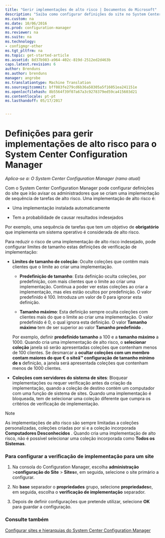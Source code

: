 ```yaml
---
title: "Gerir implementações de alto risco | Documentos do Microsoft"
description: "Saiba como configurar definições do site no System Center Configuration Manager, para o avisar os administradores se criam uma implementação de alto risco."
ms.custom: na
ms.date: 10/06/2016
ms.prod: configuration-manager
ms.reviewer: na
ms.suite: na
ms.technology:
- configmgr-other
ms.tgt_pltfrm: na
ms.topic: get-started-article
ms.assetid: 8d37b983-a964-402c-819d-2512ed2d463b
caps.latest.revision: 6
author: Brenduns
ms.author: brenduns
manager: angrobe
ms.translationtype: Machine Translation
ms.sourcegitcommit: bff083fe279cd6b36a58305a5f16051ea241151e
ms.openlocfilehash: 8b5564f39f07a67a3c9278379ed59ca415603d21
ms.contentlocale: pt-pt
ms.lasthandoff: 05/17/2017


---
```

# <a name="settings-to-manage-high-risk-deployments-for-system-center-configuration-manager"></a>Definições para gerir implementações de alto risco para o System Center Configuration Manager

*Aplica-se a: O System Center Configuration Manager (ramo atual)*


Com o System Center Configuration Manager pode configurar definições do site que irão avisar os administradores que se criam uma implementação de sequência de tarefas de alto risco. Uma implementação de alto risco é:  

-   Uma implementação instalada automaticamente  

-   Tem a probabilidade de causar resultados indesejados  

 Por exemplo, uma sequência de tarefas que tem um objetivo de **obrigatório** que implementa um sistema operativo é considerada de alto risco.  

 Para reduzir o risco de uma implementação de alto risco indesejado, pode configurar limites de tamanho estas definições de verificação de implementação:  

-   **Limites de tamanho de coleção**: Oculte coleções que contêm mais clientes que o limite ao criar uma implementação.  

    -   **Predefinição de tamanho**: Esta definição oculta coleções, por predefinição, com mais clientes que o limite ao criar uma implementação. Continua a poder ver estas coleções ao criar a implementação, mas eles estão ocultos por predefinição. O valor predefinido é 100. Introduza um valor de 0 para ignorar esta definição.  

    -   **Tamanho máximo**: Esta definição sempre oculta coleções com clientes mais do que o limite ao criar uma implementação. O valor predefinido é 0, o qual ignora esta definição. O valor **Tamanho máximo** tem de ser superior ao valor **Tamanho predefinido** .  

     Por exemplo, definir **predefinido tamanho** a 100 e a **tamanho máximo** a 1000. Quando cria uma implementação de alto risco, o **selecionar coleção** janela só serão apresentadas coleções que contenham menos de 100 clientes. Se desmarcar a **ocultar coleções com um membro contam maiores do que € o siteâ™ configuração de tamanho mínimo de s** definição, a janela será apresentada coleções que contenham menos de 1000 clientes.  

-   **Coleções com servidores do sistema de sites**: Bloquear implementações ou requer verificação antes da criação da implementação, quando a coleção de destino contém um computador com uma função de sistema de sites. Quando uma implementação é bloqueada, tem de selecionar uma coleção diferente que cumpra os critérios de verificação de implementação.  

> [!NOTE]  
>  As implementações de alto risco são sempre limitadas a coleções personalizadas, coleções criadas por si e a coleção incorporada **Computadores Desconhecidos** . Quando cria uma implementação de alto risco, não é possível selecionar uma coleção incorporada como **Todos os Sistemas**.  

### <a name="to-configure-deployment-verification-for-a-site"></a>Para configurar a verificação de implementação para um site  

1.  Na consola do Configuration Manager, escolha **administração** >**configuração do Site** > **Sites**e, em seguida, selecione o site primário a configurar.  

2.  No **base** separador o **propriedades** grupo, selecione **propriedades**e, em seguida, escolha o **verificação de implementação** separador.  

3.  Depois de definir configurações que pretende utilizar, selecione **OK** para guardar a configuração.  

### <a name="see-also"></a>Consulte também  
 [Configurar sites e hierarquias do System Center Configuration Manager](../../core/servers/deploy/configure/configure-sites-and-hierarchies.md)

